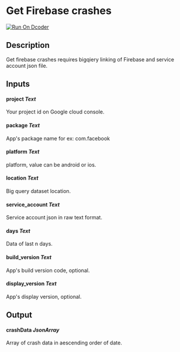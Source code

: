 # Get Firebase crashes
[![Run On Dcoder](https://static-content.dcoder.tech/dcoder-assets/run-on-dcoder.svg)](https://code.dcoder.tech/files/project/60da188fe9fb455ac3c3733a)

## Description
Get firebase crashes requires bigqiery linking of Firebase and service account json file.

## Inputs
#### **project**  *Text*
Your project id on Google cloud console.
#### **package**  *Text*
App's package name for ex: com.facebook
#### **platform**  *Text*
platform, value can be android or ios.
#### **location**  *Text*
Big query dataset location.
#### **service_account**  *Text*
Service account json in raw text format.
#### **days**  *Text*
Data of last n days.
#### **build_version**  *Text*
App's build version code, optional.
#### **display_version**  *Text*
App's display version, optional.

## Output
#### **crashData**  *JsonArray*
Array of crash data in aescending order of date.


